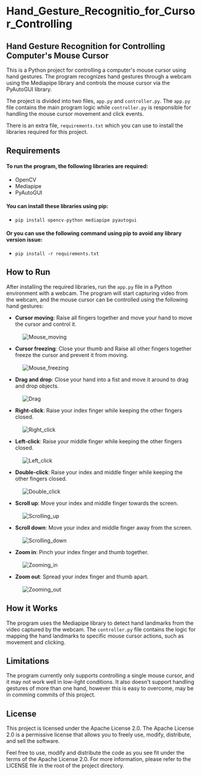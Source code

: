 # Hand_Gesture_Recognitio_for_Cursor_Controlling
## Hand Gesture Recognition for Controlling Computer's Mouse Cursor
This is a Python project for controlling a computer's mouse cursor using hand gestures. The program recognizes hand gestures through a webcam using the Mediapipe library and controls the mouse cursor via the PyAutoGUI library.

The project is divided into two files, `app.py` and `controller.py`. The `app.py` file contains the main program logic while `controller.py` is responsible for handling the mouse cursor movement and click events.

There is an extra file, `requirements.txt` which you can use to install the libraries required for this project.

## Requirements
#### To run the program, the following libraries are required:<br>
  - OpenCV<br>
  - Mediapipe<br>
  - PyAutoGUI<br>
 
#### You can install these libraries using pip:<br>
  -  `pip install opencv-python mediapipe pyautogui`<br>
#### Or you can use the following command using pip to avoid any library version issue:<br>
  - `pip install -r requirements.txt`

## How to Run
After installing the required libraries, run the `app.py` file in a Python environment with a webcam. The program will start capturing video from the webcam, and the mouse cursor can be controlled using the following hand gestures:

  - **Cursor moving**: Raise all fingers together and move your hand to move the cursor and control it.<br><br>
      &nbsp;&nbsp;&nbsp;&nbsp; ![Mouse_moving](https://github.com/Himanshutiwari93/Hand_Gesture_Recognitio_for_Cursor_Controlling/assets/113496568/3c37e63b-b317-42f4-9b85-1d38c54d6f2d)

  - **Cursor freezing**: Close your thumb and Raise all other fingers together freeze the cursor and prevent it from moving.<br><br>
       &nbsp;&nbsp;&nbsp;&nbsp; ![Mouse_freezing](https://github.com/Himanshutiwari93/Hand_Gesture_Recognitio_for_Cursor_Controlling/assets/113496568/8130c612-47fc-49d7-8f61-45efb3cf67f8)

  - **Drag and drop**: Close your hand into a fist and move it around to drag and drop objects.<br><br>
      &nbsp;&nbsp;&nbsp;&nbsp; ![Drag](https://github.com/Himanshutiwari93/Hand_Gesture_Recognitio_for_Cursor_Controlling/assets/113496568/7d3992db-28f5-43d0-adac-26dc89e92527)

  - **Right-click**: Raise your index finger while keeping the other fingers closed.<br><br>
       &nbsp;&nbsp;&nbsp;&nbsp; ![Right_click](https://github.com/Himanshutiwari93/Hand_Gesture_Recognitio_for_Cursor_Controlling/assets/113496568/7c7f8f83-7d05-490a-b5c1-e906e7f5e8af)

  - **Left-click**: Raise your middle finger while keeping the other fingers closed.<br><br>
      &nbsp;&nbsp;&nbsp;&nbsp; ![Left_click](https://github.com/Himanshutiwari93/Hand_Gesture_Recognitio_for_Cursor_Controlling/assets/113496568/ab0bc51f-cadd-4cd9-a593-625c207a5e55)

  - **Double-click**: Raise your index and middle finger while keeping the other fingers closed.<br><br>
       &nbsp;&nbsp;&nbsp;&nbsp; ![Double_click](https://github.com/Himanshutiwari93/Hand_Gesture_Recognitio_for_Cursor_Controlling/assets/113496568/3c4337f5-836c-4c33-b011-317c5627acfa)

  - **Scroll up**: Move your index and middle finger towards the screen.<br><br>
       &nbsp;&nbsp;&nbsp;&nbsp; ![Scrolling_up](https://github.com/Himanshutiwari93/Hand_Gesture_Recognitio_for_Cursor_Controlling/assets/113496568/4bf149ec-284d-4a9b-bee5-66fba8856cf6)

  - **Scroll down**: Move your index and middle finger away from the screen.<br><br>
      &nbsp;&nbsp;&nbsp;&nbsp; ![Scrolling_down](https://github.com/Himanshutiwari93/Hand_Gesture_Recognitio_for_Cursor_Controlling/assets/113496568/118c8fd7-2a22-4515-8c43-ca6b68a2d9f7)

  - **Zoom in**: Pinch your index finger and thumb together.<br><br>
     &nbsp;&nbsp;&nbsp;&nbsp; ![Zooming_in](https://github.com/Himanshutiwari93/Hand_Gesture_Recognitio_for_Cursor_Controlling/assets/113496568/dc449d50-6701-4127-9733-e157aace7aa7)

  - **Zoom out**: Spread your index finger and thumb apart.<br><br>
        &nbsp;&nbsp;&nbsp;&nbsp; ![Zooming_out](https://github.com/Himanshutiwari93/Hand_Gesture_Recognitio_for_Cursor_Controlling/assets/113496568/77fea04f-1d15-4f30-8510-7a081a0f8c79)

## How it Works
The program uses the Mediapipe library to detect hand landmarks from the video captured by the webcam. The `controller.py` file contains the logic for mapping the hand landmarks to specific mouse cursor actions, such as movement and clicking.

## Limitations
The program currently only supports controlling a single mouse cursor, and it may not work well in low-light conditions. It also doesn't support handling gestures of more than one hand, however this is easy to overcome, may be in comming commits of this project.

## License

This project is licensed under the Apache License 2.0. The Apache License 2.0 is a permissive license that allows you to freely use, modify, distribute, and sell the software.<br>

Feel free to use, modify and distribute the code as you see fit under the terms of the Apache License 2.0. For more information, please refer to the LICENSE file in the root of the project directory.
